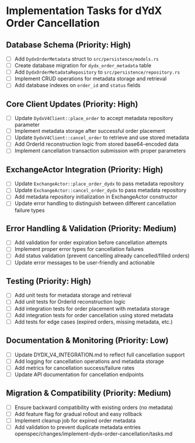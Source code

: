 # Implementation Tasks for dYdX Order Cancellation

## Database Schema (Priority: High)
- [ ] Add `DydxOrderMetadata` struct to `src/persistence/models.rs`
- [ ] Create database migration for `dydx_order_metadata` table
- [ ] Add `DydxOrderMetadataRepository` to `src/persistence/repository.rs`
- [ ] Implement CRUD operations for metadata storage and retrieval
- [ ] Add database indexes on `order_id` and `status` fields

## Core Client Updates (Priority: High)
- [ ] Update `DydxV4Client::place_order` to accept metadata repository parameter
- [ ] Implement metadata storage after successful order placement
- [ ] Update `DydxV4Client::cancel_order` to retrieve and use stored metadata
- [ ] Add OrderId reconstruction logic from stored base64-encoded data
- [ ] Implement cancellation transaction submission with proper parameters

## ExchangeActor Integration (Priority: High)
- [ ] Update `ExchangeActor::place_order_dydx` to pass metadata repository
- [ ] Update `ExchangeActor::cancel_order_dydx` to pass metadata repository
- [ ] Add metadata repository initialization in ExchangeActor constructor
- [ ] Update error handling to distinguish between different cancellation failure types

## Error Handling & Validation (Priority: Medium)
- [ ] Add validation for order expiration before cancellation attempts
- [ ] Implement proper error types for cancellation failures
- [ ] Add status validation (prevent cancelling already cancelled/filled orders)
- [ ] Update error messages to be user-friendly and actionable

## Testing (Priority: High)
- [ ] Add unit tests for metadata storage and retrieval
- [ ] Add unit tests for OrderId reconstruction logic
- [ ] Add integration tests for order placement with metadata storage
- [ ] Add integration tests for order cancellation using stored metadata
- [ ] Add tests for edge cases (expired orders, missing metadata, etc.)

## Documentation & Monitoring (Priority: Low)
- [ ] Update DYDX_V4_INTEGRATION.md to reflect full cancellation support
- [ ] Add logging for cancellation operations and metadata storage
- [ ] Add metrics for cancellation success/failure rates
- [ ] Update API documentation for cancellation endpoints

## Migration & Compatibility (Priority: Medium)
- [ ] Ensure backward compatibility with existing orders (no metadata)
- [ ] Add feature flag for gradual rollout and easy rollback
- [ ] Implement cleanup job for expired order metadata
- [ ] Add validation to prevent duplicate metadata entries</content>
<parameter name="filePath">openspec/changes/implement-dydx-order-cancellation/tasks.md